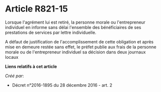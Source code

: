 # Article R821-15

Lorsque l'agrément lui est retiré, la personne morale ou l'entrepreneur  individuel en informe sans délai l'ensemble des
bénéficiaires de ses  prestations de services par lettre individuelle. 

A  défaut de justification de l'accomplissement de cette obligation et  après mise en demeure restée sans effet, le préfet
publie aux frais de  la personne morale ou de l'entrepreneur individuel sa décision dans deux  journaux locaux

**Liens relatifs à cet article**

_Créé par_:

  - Décret n°2016-1895 du 28 décembre 2016 - art. 2
